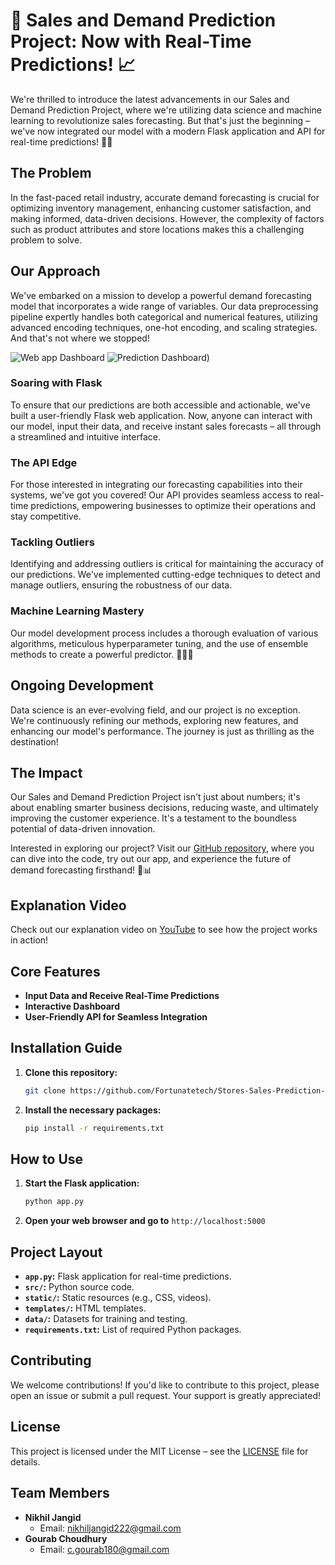# 🚀 Sales and Demand Prediction Project: Now with Real-Time Predictions! 📈

We're thrilled to introduce the latest advancements in our Sales and Demand Prediction Project, where we're utilizing data science and machine learning to revolutionize sales forecasting. But that's just the beginning – we've now integrated our model with a modern Flask application and API for real-time predictions! 🤖🌐

## The Problem
In the fast-paced retail industry, accurate demand forecasting is crucial for optimizing inventory management, enhancing customer satisfaction, and making informed, data-driven decisions. However, the complexity of factors such as product attributes and store locations makes this a challenging problem to solve.

## Our Approach
We've embarked on a mission to develop a powerful demand forecasting model that incorporates a wide range of variables. Our data preprocessing pipeline expertly handles both categorical and numerical features, utilizing advanced encoding techniques, one-hot encoding, and scaling strategies. And that's not where we stopped!

![Web app Dashboard]([https://user-images.githubusercontent.com/your-image-link-here](https://github.com/gourab9817/Sales-and-demand-predection/blob/main/web_page.png))
![ Prediction Dashboard]([https://github.com/gourab9817/Sales-and-demand-predection/blob/main/Predection_page.png]))


### Soaring with Flask
To ensure that our predictions are both accessible and actionable, we've built a user-friendly Flask web application. Now, anyone can interact with our model, input their data, and receive instant sales forecasts – all through a streamlined and intuitive interface.

### The API Edge
For those interested in integrating our forecasting capabilities into their systems, we've got you covered! Our API provides seamless access to real-time predictions, empowering businesses to optimize their operations and stay competitive.

### Tackling Outliers
Identifying and addressing outliers is critical for maintaining the accuracy of our predictions. We've implemented cutting-edge techniques to detect and manage outliers, ensuring the robustness of our data.

### Machine Learning Mastery
Our model development process includes a thorough evaluation of various algorithms, meticulous hyperparameter tuning, and the use of ensemble methods to create a powerful predictor. 🧙‍♂️✨

## Ongoing Development
Data science is an ever-evolving field, and our project is no exception. We're continuously refining our methods, exploring new features, and enhancing our model's performance. The journey is just as thrilling as the destination!

## The Impact
Our Sales and Demand Prediction Project isn't just about numbers; it's about enabling smarter business decisions, reducing waste, and ultimately improving the customer experience. It's a testament to the boundless potential of data-driven innovation.

Interested in exploring our project? Visit our [GitHub repository](https://github.com/Fortunatetech/Stores-Sales-Prediction-ML-Project), where you can dive into the code, try out our app, and experience the future of demand forecasting firsthand! 🚀📊

## Explanation Video
Check out our explanation video on [YouTube](https://youtu.be/i_ascBjwy2I?si=rpHKnLQAsVhhMz1z) to see how the project works in action!

## Core Features
- **Input Data and Receive Real-Time Predictions**
- **Interactive Dashboard**
- **User-Friendly API for Seamless Integration**

## Installation Guide
1. **Clone this repository:**
    ```bash
    git clone https://github.com/Fortunatetech/Stores-Sales-Prediction-ML-Project.git
    ```
2. **Install the necessary packages:**
    ```bash
    pip install -r requirements.txt
    ```

## How to Use
1. **Start the Flask application:**
    ```bash
    python app.py
    ```
2. **Open your web browser and go to** `http://localhost:5000`

## Project Layout
- **`app.py`:** Flask application for real-time predictions.
- **`src/`:** Python source code.
- **`static/`:** Static resources (e.g., CSS, videos).
- **`templates/`:** HTML templates.
- **`data/`:** Datasets for training and testing.
- **`requirements.txt`:** List of required Python packages.

## Contributing
We welcome contributions! If you'd like to contribute to this project, please open an issue or submit a pull request. Your support is greatly appreciated!

## License
This project is licensed under the MIT License – see the [LICENSE](LICENSE) file for details.

## Team Members
- **Nikhil Jangid**
  - Email: [nikhiljangid222@gmail.com](mailto:nikhiljangid222@gmail.com)
- **Gourab Choudhury**
  - Email: [c.gourab180@gmail.com](mailto:c.gourab180@gmail.com)

